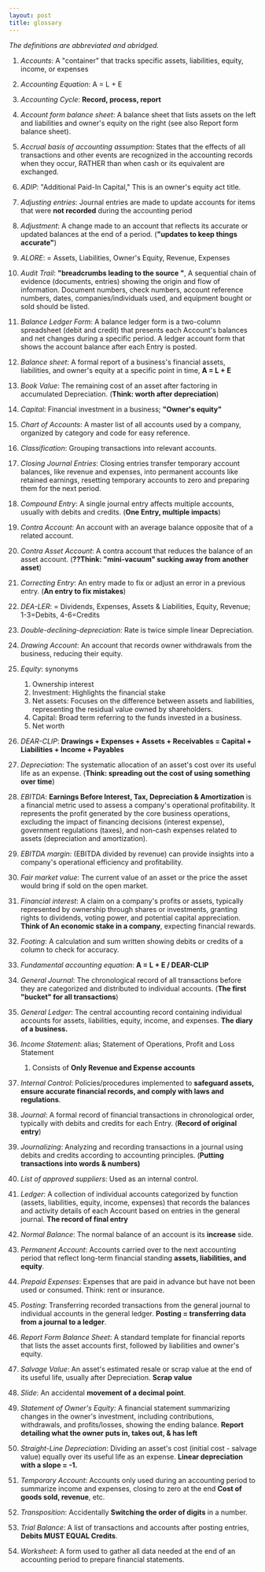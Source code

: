 ```yaml
---
layout: post
title: glossary
---
```


*The definitions are abbreviated and abridged.*  

1. *Accounts*: A "container" that tracks specific assets, liabilities, equity, income, or expenses  

1. *Accounting Equation*: A = L + E   

1. *Accounting Cycle*: **Record, process, report**

1. *Account form balance sheet*: A balance sheet that lists assets on the left and liabilities and owner's equity on the right (see also Report form balance sheet).   

1. *Accrual basis of accounting assumption*: States that the effects of all transactions and other events are recognized in the accounting records when they occur, RATHER than when cash or its equivalent are exchanged.   

1. *ADIP*: "Additional Paid-In Capital," This is an owner's equity act title.    
   
1. *Adjusting entries*: Journal entries are made to update accounts for items that were **not recorded** during the accounting period 

1. *Adjustment*: A change made to an account that reflects its accurate or updated balances at the end of a period. (**"updates to keep things accurate"**)   

1. *ALORE*: = Assets, Liabilities, Owner's Equity, Revenue, Expenses   

1. *Audit Trail*: **"breadcrumbs leading to the source "**, A sequential chain of evidence (documents, entries) showing the origin and flow of information. Document numbers, check numbers, account reference numbers, dates, companies/individuals used, and equipment bought or sold should be listed.    

1. *Balance Ledger Form*: A balance ledger form is a two-column spreadsheet (debit and credit) that presents each Account's balances and net changes during a specific period. A ledger account form that shows the account balance after each Entry is posted.   

1. *Balance sheet*: A formal report of a business's financial assets, liabilities, and owner's equity at a specific point in time, **A = L + E**   

1. *Book Value*: The remaining cost of an asset after factoring in accumulated Depreciation. (**Think: worth after depreciation**)   

1. *Capital*: Financial investment in a business; **"Owner's equity"**   

1. *Chart of Accounts*: A master list of all accounts used by a company, organized by category and code for easy reference.   

1. *Classification*: Grouping transactions into relevant accounts.   

1. *Closing Journal Entries*: Closing entries transfer temporary account balances, like revenue and expenses, into permanent accounts like retained earnings, resetting temporary accounts to zero and preparing them for the next period.   

1. *Compound Entry*: A single journal entry affects multiple accounts, usually with debits and credits. (**One Entry, multiple impacts**)   

1. *Contra Account*: An account with an average balance opposite that of a related account.   

1. *Contra Asset Account*: A contra account that reduces the balance of an asset account. (**??Think: "mini-vacuum" sucking away from another asset**)  

1. *Correcting Entry*: An entry made to fix or adjust an error in a previous entry. (**An entry to fix mistakes**)  

1. *DEA-LER*: = Dividends, Expenses, Assets & Liabilities, Equity, Revenue; 1-3=Debits, 4-6=Credits   

1. *Double-declining-depreciation*: Rate is twice simple linear Depreciation.   

1. *Drawing Account*: An account that records owner withdrawals from the business, reducing their equity.   

1. *Equity*: synonyms   
    1. Ownership interest   
    2. Investment: Highlights the financial stake   
    3. Net assets: Focuses on the difference between assets and liabilities, representing the residual value owned by shareholders.   
    4. Capital: Broad term referring to the funds invested in a business.   
    5. Net worth   



1. *DEAR-CLIP*: **Drawings + Expenses + Assets + Receivables = Capital + Liabilities + Income + Payables**   

1. *Depreciation*: The systematic allocation of an asset's cost over its useful life as an expense. (**Think: spreading out the cost of using something over time**)   

1. *EBITDA*: **Earnings Before Interest, Tax, Depreciation & Amortization** is a financial metric used to assess a company's operational profitability. It represents the profit generated by the core business operations, excluding the impact of financing decisions (interest expense), government regulations (taxes), and non-cash expenses related to assets (depreciation and amortization).

1. *EBITDA margin*: (EBITDA divided by revenue) can provide insights into a company's operational efficiency and profitability.

1. *Fair market value*: The current value of an asset or the price the asset would bring if sold on the open market.   
   
1. *Financial interest*: A claim on a company's profits or assets, typically represented by ownership through shares or investments, granting rights to dividends, voting power, and potential capital appreciation. **Think of An economic stake in a company**, expecting financial rewards.   

1. *Footing*: A calculation and sum written showing debits or credits of a column to check for accuracy.   

1. *Fundamental accounting equation*: **A = L + E / DEAR-CLIP**   

1. *General Journal*: The chronological record of all transactions before they are categorized and distributed to individual accounts. (**The first "bucket" for all transactions**)   

1. *General Ledger*: The central accounting record containing individual accounts for assets, liabilities, equity, income, and expenses. **The diary of a business.**   
    
1. *Income Statement*: alias; Statement of Operations, Profit and Loss Statement   
   1. Consists of **Only Revenue and Expense accounts**     

1. *Internal Control*: Policies/procedures implemented to **safeguard assets, ensure accurate financial records, and comply with laws and regulations**.   
   
1. *Journal*: A formal record of financial transactions in chronological order, typically with debits and credits for each Entry. (**Record of original entry**)   

1. *Journalizing*: Analyzing and recording transactions in a journal using debits and credits according to accounting principles. (**Putting transactions into words & numbers)**   
    
1. *List of approved suppliers*: Used as an internal control.   

1. *Ledger*: A collection of individual accounts categorized by function (assets, liabilities, equity, income, expenses) that records the balances and activity details of each Account based on entries in the general journal. **The record of final entry**   
    
1. *Normal Balance*: The normal balance of an account is its **increase** side.   

1. *Permanent Account*: Accounts carried over to the next accounting period that reflect long-term financial standing **assets, liabilities, and equity**.   

1. *Prepaid Expenses*: Expenses that are paid in advance but have not been used or consumed. Think: rent or insurance.   

1. *Posting*: Transferring recorded transactions from the general journal to individual accounts in the general ledger. **Posting = transferring data from a journal to a ledger**.    

1. *Report Form Balance Sheet*: A standard template for financial reports that lists the asset accounts first, followed by liabilities and owner's equity.   

1. *Salvage Value*: An asset's estimated resale or scrap value at the end of its useful life, usually after Depreciation. **Scrap value**   

1. *Slide*: An accidental **movement of a decimal point**.   

1. *Statement of Owner's Equity:* A financial statement summarizing changes in the owner's investment, including contributions, withdrawals, and profits/losses, showing the ending balance. **Report detailing what the owner puts in, takes out, & has left**   

1. *Straight-Line Depreciation*: Dividing an asset's cost (initial cost - salvage value) equally over its useful life as an expense. **Linear depreciation with a slope = -1.**   

1. *Temporary Account*: Accounts only used during an accounting period to summarize income and expenses, closing to zero at the end **Cost of goods sold, revenue**, etc.    

1. *Transposition*: Accidentally **Switching the order of digits** in a number.   

1. *Trial Balance*: A list of transactions and accounts after posting entries, **Debits MUST EQUAL Credits**.    

1. *Worksheet*: A form used to gather all data needed at the end of an accounting period to prepare financial statements.   